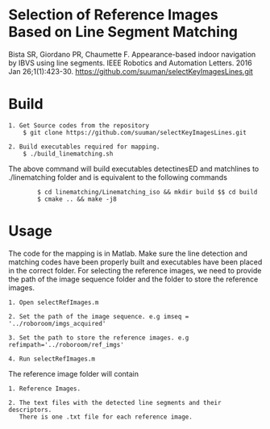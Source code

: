 # Selection of Reference Images Based on Line Segment Matching 
Bista SR, Giordano PR, Chaumette F. Appearance-based indoor navigation by IBVS using line segments. IEEE Robotics and Automation Letters. 2016 Jan 26;1(1):423-30.
https://github.com/suuman/selectKeyImagesLines.git
# Build

	1. Get Source codes from the repository
		$ git clone https://github.com/suuman/selectKeyImagesLines.git
	
	2. Build executables required for mapping. 
		$ ./build_linematching.sh
	
The above command will build executables detectinesED and matchlines to ./linematching folder and is equivalent to the following commands
	
	        $ cd linematching/Linematching_iso && mkdir build $$ cd build 
	        $ cmake .. && make -j8
 
 # Usage
 The code for the mapping is in Matlab. Make sure the line detection and matching codes have been properly built and executables have been placed in the correct folder. For selecting the reference images, we need to provide the path of the image sequence folder and the folder to store the reference images.

	1. Open selectRefImages.m
	
	2. Set the path of the image sequence. e.g imseq = '../roboroom/imgs_acquired'
	
	3. Set the path to store the reference images. e.g refimpath='../roboroom/ref_imgs'
	
	4. Run selectRefImages.m

The reference image folder will contain

	1. Reference Images.
	
	2. The text files with the detected line segments and their descriptors. 
       There is one .txt file for each reference image.
